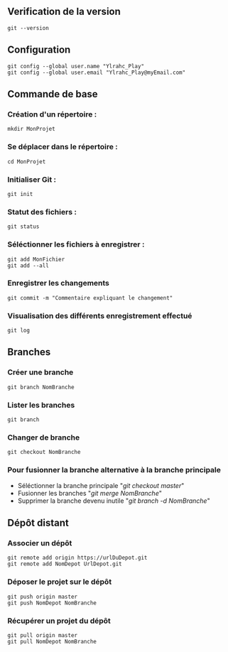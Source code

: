 ## Verification de la version
    git --version

## Configuration
    git config --global user.name "Ylrahc_Play"
    git config --global user.email "Ylrahc_Play@myEmail.com"

## Commande de base
### Création d'un répertoire :
    mkdir MonProjet
### Se déplacer dans le répertoire :
    cd MonProjet
### Initialiser Git :
    git init
### Statut des fichiers :
    git status
### Séléctionner les fichiers à enregistrer :
    git add MonFichier
    git add --all
### Enregistrer les changements
    git commit -m "Commentaire expliquant le changement"

### Visualisation des différents enregistrement effectué
    git log

## Branches
### Créer une branche
    git branch NomBranche
### Lister les branches
    git branch
### Changer de branche
    git checkout NomBranche
### Pour fusionner la branche alternative à la branche principale
* Séléctionner la branche principale "*git checkout master*"
* Fusionner les branches "*git merge NomBranche*"
* Supprimer la branche devenu inutile "*git branch -d NomBranche*"

## Dépôt distant
### Associer un dépôt
    git remote add origin https://urlDuDepot.git
    git remote add NomDepot UrlDepot.git
### Déposer le projet sur le dépôt
    git push origin master
    git push NomDepot NomBranche
### Récupérer un projet du dépôt
    git pull origin master
    git pull NomDepot NomBranche
